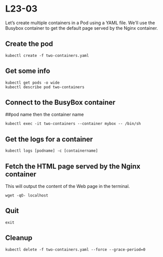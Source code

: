 # L23-03

Let’s create multiple containers in a Pod using a YAML file.  We'll use the Busybox container to get the default page served by the Nginx container.

## Create the pod

    kubectl create -f two-containers.yaml

## Get some info

    kubectl get pods -o wide
    kubectl describe pod two-containers

## Connect to the BusyBox container
##pod name then the container name

    kubectl exec -it two-containers --container mybox -- /bin/sh

## Get the logs for a container

    kubectl logs [podname] -c [containername]

## Fetch the HTML page served by the Nginx container

This will output the content of the Web page in the terminal.

    wget -qO- localhost

## Quit

    exit

## Cleanup

    kubectl delete -f two-containers.yaml --force --grace-period=0